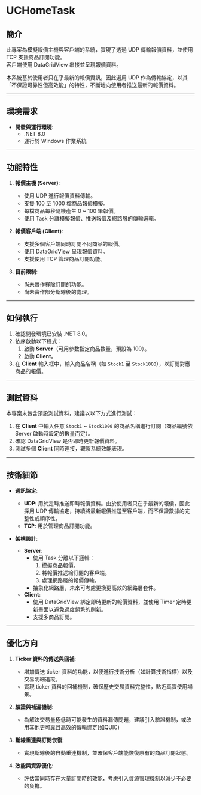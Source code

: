 # UCHomeTask

## 簡介
此專案為模擬報價主機與客戶端的系統，實現了透過 UDP 傳輸報價資料，並使用 TCP 支援商品訂閱功能。  
客戶端使用 DataGridView 串接並呈現報價資料。  

本系統基於使用者只在乎最新的報價資訊，因此選用 UDP 作為傳輸協定，以其「不保證可靠性但高效能」的特性，不斷地向使用者推送最新的報價資料。

---

## 環境需求
- **開發與運行環境**:  
  - .NET 8.0
  - 運行於 Windows 作業系統

---

## 功能特性
1. **報價主機 (Server)**:
   - 使用 UDP 進行報價資料傳輸。
   - 支援 100 至 1000 檔商品報價模擬。
   - 每檔商品每秒隨機產生 0 ~ 100 筆報價。
   - 使用 Task 分離模擬報價、推送報價及網路層的傳輸邏輯。

2. **報價客戶端 (Client)**:
   - 支援多個客戶端同時訂閱不同商品的報價。
   - 使用 DataGridView 呈現報價資料。
   - 支援使用 TCP 管理商品訂閱功能。

3. **目前限制**:
   - 尚未實作移除訂閱的功能。
   - 尚未實作部分斷線後的處理。

---

## 如何執行
1. 確認開發環境已安裝 .NET 8.0。
2. 依序啟動以下程式：
   1. 啟動 **Server**（可用參數指定商品數量，預設為 100）。
   2. 啟動 **Client**。
3. 在 **Client** 輸入框中，輸入商品名稱（如 `Stock1` 至 `Stock1000`），以訂閱對應商品的報價。

---

## 測試資料
本專案未包含預設測試資料，建議以以下方式進行測試：  
1. 在 **Client** 中輸入任意 `Stock1` ~ `Stock1000` 的商品名稱進行訂閱（商品編號依 Server 啟動時設定的數量而定）。  
2. 確認 DataGridView 是否即時更新報價資料。  
3. 測試多個 **Client** 同時連接，觀察系統效能表現。

---

## 技術細節
- **通訊協定**:
  - **UDP**: 用於定時推送即時報價資料。由於使用者只在乎最新的報價，因此採用 UDP 傳輸協定，持續將最新報價推送至客戶端，而不保證數據的完整性或順序性。
  - **TCP**: 用於管理商品訂閱功能。
  
- **架構設計**:
  - **Server**:
    - 使用 Task 分離以下邏輯：
      1. 模擬商品報價。
      2. 將報價推送給訂閱的客戶端。
      3. 處理網路層的報價傳輸。
    - 抽象化網路層，未來可考慮更換更高效的網路層套件。
  - **Client**:
    - 使用 DataGridView 綁定即時更新的報價資料，並使用 Timer 定時更新畫面以避免過度頻繁的刷新。
    - 支援多商品訂閱。

---

## 優化方向
1. **Ticker 資料的傳送與回補**:
   - 增加傳送 ticker 資料的功能，以便進行技術分析（如計算技術指標）以及交易明細追蹤。
   - 實現 ticker 資料的回補機制，確保歷史交易資料完整性，貼近真實使用場景。

2. **驗證與補漏機制**:
   - 為解決交易量極低時可能發生的資料漏傳問題，建議引入驗證機制，或改用其他更可靠且高效的傳輸協定(如QUIC)

3. **斷線重連與訂閱恢復**:
   - 實現斷線後的自動重連機制，並確保客戶端能恢復原有的商品訂閱狀態。

4. **效能與資源優化**:
   - 評估當同時存在大量訂閱時的效能，考慮引入資源管理機制以減少不必要的負擔。